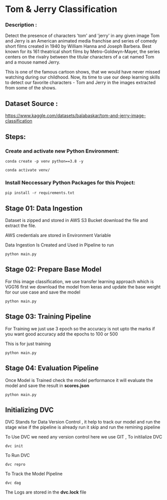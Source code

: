# Tom & Jerry Classification 

### Description :
Detect the presence of characters 'tom' and 'jerry' in any given image
Tom and Jerry is an American animated media franchise and series of comedy short films created in 1940 by William Hanna and Joseph Barbera. Best known for its 161 theatrical short films by Metro-Goldwyn-Mayer, the series centers on the rivalry between the titular characters of a cat named Tom and a mouse named Jerry.

This is one of the famous cartoon shows, that we would have never missed watching during our childhood. Now, its time to use our deep learning skills to detect our favorite characters - Tom and Jerry in the images extracted from some of the shows.

## Dataset Source :
https://www.kaggle.com/datasets/balabaskar/tom-and-jerry-image-classification

## Steps:

### Create and activate  new Python Environment:
```
conda create -p venv python==3.8 -y
``` 

```
conda activate venv/
```

### Install Neccessary Python Packages for this Project:

```
pip install -r requirements.txt
```

## Stage 01: Data Ingestion

<p>Dataset is zipped and stored in AWS S3 Bucket download the file and extract the file.</p>
<p>AWS credentials are stored in Environment Variable </p>
<p>Data Ingestion Is Created and Used in Pipeline to run </p>

```
python main.py
```

## Stage 02: Prepare Base Model
<p> For this image classification, we use transfer learning approach which is VGG16 first we download the model from keras and update the base weight for our use case and save the model
</p>

```
python main.py
```

## Stage 03: Training Pipeline
<p>For Training we just use 3 epoch so the accuracy is not upto the marks if you want good accuracy add the epochs to 100 or 500</p>
<p>This is for just training</p>

```
python main.py
```

## Stage 04: Evaluation Pipeline
<p> Once Model is Trained check the model performance it will evaluate the model and save the result in <b> scores.json</b> </p>

```
python main.py
```

## Initializing DVC
<p> DVC Stands for Data Version Control , it help to track our model and run the stage wise if the pipeline is already run it skip and run the remining pipeline</p>
<p>To Use DVC we need any version control here we use GIT , To initilalize DVC </p>

```
dvc init
```
<p>To Run DVC </p>

```
dvc repro
```
<p> To Track the Model Pipeline </p>

```
dvc dag
```
<p>The Logs are stored in the <b>dvc.lock</b> file </p>
